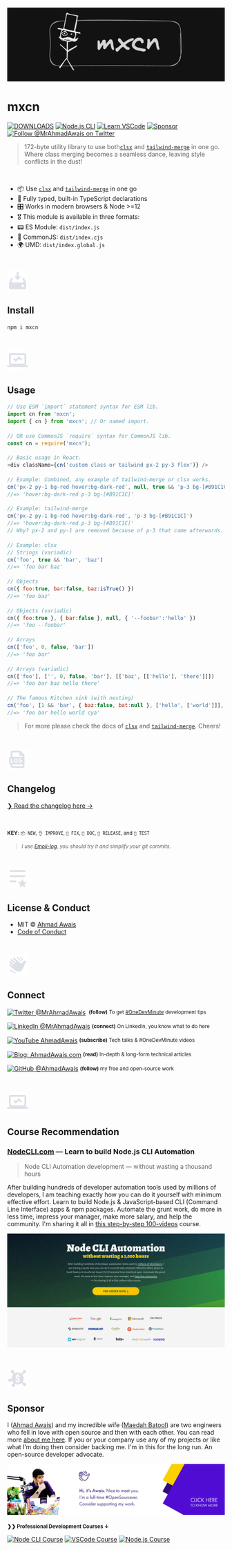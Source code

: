 [![mxcn](./.github/logo.jpg)](https://github.com/AhmadAwais/mxcn)

# mxcn

[![DOWNLOADS](https://img.shields.io/npm/dt/mxcn?label=DOWNLOADS%20%20❯&colorA=21262D&colorB=30363D&style=flat)](https://www.npmjs.com/package/mxcn) [![Node.js CLI](https://img.shields.io/badge/-NodeCLI.com-gray.svg?colorA=21262D&colorB=30363D&style=flat)](https://NodeCLI.com/?utm_source=FOSS) [![Learn VSCode](https://img.shields.io/badge/-VSCODE.pro-gray.svg?colorA=21262D&colorB=30363D&style=flat)](https://VSCode.pro/?utm_source=FOSS) [![Sponsor](https://img.shields.io/badge/-Sponsor-gray.svg?colorA=21262D&colorB=30363D&style=flat)](https://github.com/ahmadawais/sponsor?utm_source=FOSS)
[![Follow @MrAhmadAwais on Twitter](https://img.shields.io/badge/Twitter-@MRAHMADAWAIS-gray.svg?colorA=21262D&colorB=30363D&style=flat)](https://twitter.com/mrahmadawais/)

> 172-byte utility library to use both[`clsx`](https://github.com/lukeed/clsx) and [`tailwind-merge`](https://github.com/dcastil/tailwind-merge) in one go. Where class merging becomes a seamless dance, leaving style conflicts in the dust!

<br>

- 📦 Use [`clsx`](https://github.com/lukeed/clsx) and [`tailwind-merge`](https://github.com/dcastil/tailwind-merge) in one go
- 🧿 Fully typed, built-in TypeScript declarations
- 🎛️ Works in modern browsers & Node >=12
- 🎖️ This module is available in three formats:
- 📟 ES Module: `dist/index.js`
- 📼 CommonJS: `dist/index.cjs`
- 🌍 UMD: `dist/index.global.js`

<br>

[![📟](https://raw.githubusercontent.com/ahmadawais/stuff/master/images/git/install.png)](./../../)

## Install

```sh
npm i mxcn
```

<br>

[![⚙️](https://raw.githubusercontent.com/ahmadawais/stuff/master/images/git/usage.png)](./../../)

## Usage

```js
// Use ESM `import` statement syntax for ESM lib.
import cn from 'mxcn';
import { cn } from 'mxcn'; // Or named import.

// OR use CommonJS `require` syntax for CommonJS lib.
const cn = require('mxcn');

// Basic usage in React.
<div className={cn('custom class or tailwind px-2 py-3 flex')} />

// Example: Combined, any example of tailwind-merge or clsx works.
cn('px-2 py-1 bg-red hover:bg-dark-red', null, true && 'p-3 bg-[#B91C1C]')
//=> 'hover:bg-dark-red p-3 bg-[#B91C1C]'

// Example: tailwind-merge
cn('px-2 py-1 bg-red hover:bg-dark-red', 'p-3 bg-[#B91C1C]')
//=> 'hover:bg-dark-red p-3 bg-[#B91C1C]'
// Why? px-2 and py-1 are removed because of p-3 that came afterwards.

// Example: clsx
// Strings (variadic)
cn('foo', true && 'bar', 'baz')
//=> 'foo bar baz'

// Objects
cn({ foo:true, bar:false, baz:isTrue() })
//=> 'foo baz'

// Objects (variadic)
cn({ foo:true }, { bar:false }, null, { '--foobar':'hello' })
//=> 'foo --foobar'

// Arrays
cn(['foo', 0, false, 'bar'])
//=> 'foo bar'

// Arrays (variadic)
cn(['foo'], ['', 0, false, 'bar'], [['baz', [['hello'], 'there']]])
//=> 'foo bar baz hello there'

// The famous Kitchen sink (with nesting)
cn('foo', [1 && 'bar', { baz:false, bat:null }, ['hello', ['world']]], 'cya')
//=> 'foo bar hello world cya'
```

> For more please check the docs of  [`clsx`](https://github.com/lukeed/clsx) and [`tailwind-merge`](https://github.com/dcastil/tailwind-merge). Cheers!


<br>

[![📝](https://raw.githubusercontent.com/ahmadawais/stuff/master/images/git/log.png)](changelog.md)

## Changelog

[❯ Read the changelog here →](changelog.md)

<br>

<small>**KEY**: `📦 NEW`, `👌 IMPROVE`, `🐛 FIX`, `📖 DOC`, `🚀 RELEASE`, and `🤖 TEST`

> _I use [Emoji-log](https://github.com/ahmadawais/Emoji-Log), you should try it and simplify your git commits._

</small>

<br>

[![📃](https://raw.githubusercontent.com/ahmadawais/stuff/master/images/git/license.png)](./../../)

## License & Conduct

- MIT © [Ahmad Awais](https://twitter.com/MrAhmadAwais/)
- [Code of Conduct](code-of-conduct.md)

<br>

[![🙌](https://raw.githubusercontent.com/ahmadawais/stuff/master/images/git/connect.png)](./../../)

## Connect

<div align="left">
    <p><a href="https://twitter.com/MrAhmadAwais/"><img alt="Twitter @MrAhmadAwais" align="center" src="https://img.shields.io/badge/-@MrAhmadAwais-gray.svg?colorA=6A788D&colorB=1da1f2&style=for-the-badge" /></a>&nbsp;<small> <strong>(follow)</strong> To get <a href="https://Awais.dev/odmt">#OneDevMinute</a> development tips</small></p>
    <p><a href="https://www.linkedin.com/in/MrAhmadAwais/"><img alt="LinkedIn @MrAhmadAwais" align="center" src="https://img.shields.io/badge/LINKEDIN-gray.svg?colorA=0A6DA5&colorB=0A6DA5&style=for-the-badge" /></a>&nbsp;<small><strong>(connect)</strong> On LinkedIn, you know what to do here</small></p>
    <p><a href="https://youtube.com/AhmadAwais?sub_confirmation=1"><img alt="YouTube AhmadAwais" align="center" src="https://img.shields.io/badge/YOUTUBE-gray.svg?colorA=F6251D&colorB=F6251D&style=for-the-badge" /></a>&nbsp;<small><strong>(subscribe)</strong> Tech talks & #OneDevMinute videos</small></p>
    <p><a href="https://AhmadAwais.com/"><img alt="Blog: AhmadAwais.com" align="center" src="https://img.shields.io/badge/-MY%20BLOG-gray.svg?colorA=6A788D&colorB=6A788D&style=for-the-badge" /></a>&nbsp;<small><strong>(read)</strong> In-depth & long-form technical articles</small></p>
	<div align="left">
    <p><a href="https://github.com/ahmadawais"><img alt="GitHub @AhmadAwais" align="center" src="https://img.shields.io/badge/-GitHub-gray.svg?colorA=6A788D&colorB=6A788D&style=for-the-badge" /></a>&nbsp;<small><strong>(follow)</strong> my free and open-source work</small></p>

</div>

<br>

[![⚙️](https://raw.githubusercontent.com/ahmadawais/stuff/master/images/git/usage.png)](./../../)

## Course Recommendation

### [NodeCLI.com][n] — Learn to build Node.js CLI Automation

> Node CLI Automation development — without wasting a thousand hours

After building hundreds of developer automation tools used by millions of developers, I am teaching exactly how you can do it yourself with minimum effective effort. Learn to build Node.js & JavaScript-based CLI (Command Line Interface) apps & npm packages. Automate the grunt work, do more in less time, impress your manager, make more salary, and help the community. I'm sharing it all in [this step-by-step 100-videos][n] course.

[![Node CLI Course](https://raw.githubusercontent.com/ahmadawais/stuff/master/nodecli/featured.jpg)][n]

<br>

[![👌](https://raw.githubusercontent.com/ahmadawais/stuff/master/images/git/sponsor.png)](./../../)

## Sponsor

I ([Ahmad Awais](https://twitter.com/mrahmadawais/)) and my incredible wife ([Maedah Batool](https://twitter.com/MaedahBatool/)) are two engineers who fell in love with open source and then with each other. You can read more [about me here](https://ahmadawais.com/about). If you or your company use any of my projects or like what I’m doing then consider backing me. I'm in this for the long run. An open-source developer advocate.


[![Sponsor Awais](https://raw.githubusercontent.com/ahmadawais/stuff/master/sponsor/sponsor.jpg)][s]

<small><strong>❯❯ Professional Development Courses ↓</strong></small>

[![Node CLI Course](https://img.shields.io/badge/LEARN-Node%20CLI%20Automation-gray.svg?colorA=215732&colorB=44883e&style=for-the-badge)][n] [![VSCode Course](https://img.shields.io/badge/LEARN-VSCode%20Power%20User-gray.svg?colorA=655BE1&colorB=4F44D6&style=for-the-badge)][v] [![Node.js Course](https://img.shields.io/badge/LEARN-Node.js%20(free)-gray.svg?colorA=21262D&colorB=30363D&style=for-the-badge)][nj]


[s]: https://github.com/AhmadAwais/sponsor
[n]: https://NodeCLI.com?utm_source=github.com/ahmadawais/mxcn&utm_medium=referral&utm_campaign=profile
[v]: https://VSCode.pro?utm_source=github.com/ahmadawais/mxcn&utm_medium=referral&utm_campaign=profile
[nj]: https://NodejsBeginner.com?utm_source=github.com/ahmadawais/mxcn&utm_medium=referral&utm_campaign=profile
[g]: https://github.com/AhmadAwais
